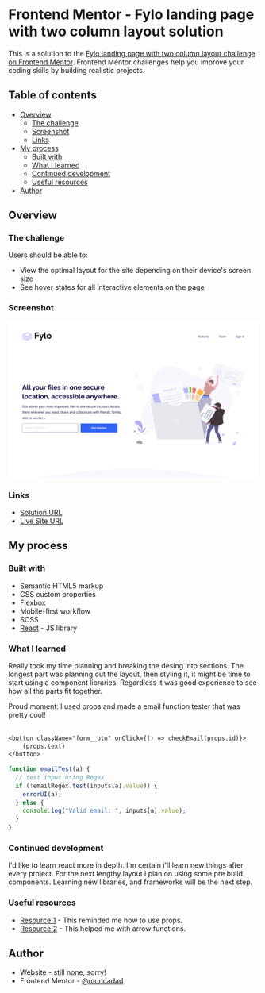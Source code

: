 # Frontend Mentor - Fylo landing page with two column layout solution

This is a solution to the [Fylo landing page with two column layout challenge on Frontend Mentor](https://www.frontendmentor.io/challenges/fylo-landing-page-with-two-column-layout-5ca5ef041e82137ec91a50f5). Frontend Mentor challenges help you improve your coding skills by building realistic projects.

## Table of contents

- [Overview](#overview)
  - [The challenge](#the-challenge)
  - [Screenshot](#screenshot)
  - [Links](#links)
- [My process](#my-process)
  - [Built with](#built-with)
  - [What I learned](#what-i-learned)
  - [Continued development](#continued-development)
  - [Useful resources](#useful-resources)
- [Author](#author)

## Overview

### The challenge

Users should be able to:

- View the optimal layout for the site depending on their device's screen size
- See hover states for all interactive elements on the page

### Screenshot

![](./public/screenshot.png)

### Links

- [Solution URL](https://your-solution-url.com)
- [Live Site URL](https://frabjous-pixie-a2a5e3.netlify.app/)

## My process

### Built with

- Semantic HTML5 markup
- CSS custom properties
- Flexbox
- Mobile-first workflow
- SCSS
- [React](https://reactjs.org/) - JS library

### What I learned

Really took my time planning and breaking the desing into sections.
The longest part was planning out the layout, then styling it, it might be time to start using a component libraries.
Regardless it was good experience to see how all the parts fit together.

Proud moment:
I used props and made a email function tester that was pretty cool!

```React

<button className="form__btn" onClick={() => checkEmail(props.id)}>
    {props.text}
</button>
```

```js
function emailTest(a) {
  // test input using Regex
  if (!emailRegex.test(inputs[a].value)) {
    errorUI(a);
  } else {
    console.log("Valid email: ", inputs[a].value);
  }
}
```

### Continued development

I'd like to learn react more in depth. I'm certain i'll learn new things after every project.
For the next lengthy layout i plan on using some pre build components. Learning new libraries, and frameworks will be the next step.

### Useful resources

- [Resource 1](https://legacy.reactjs.org/docs/components-and-props.html) - This reminded me how to use props.
- [Resource 2](https://stackoverflow.com/questions/65814571/how-to-identify-which-button-clicked-in-react) - This helped me with arrow functions.

## Author

- Website - still none, sorry!
- Frontend Mentor - [@moncadad](https://www.frontendmentor.io/profile/moncadad)
